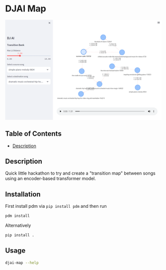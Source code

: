 # DJAI Map

<!-- Insert preview.png -->
<center>
<img src="preview.png">
</center>

## Table of Contents

- [Description](#description)


## Description

Quick little hackathon to try and create a "transition map" between songs using an encoder-based transformer model.

## Installation
First install pdm via `pip install pdm` and then run

```bash
pdm install
```
Alternatively
```bash
pip install .
```

## Usage

```bash
djai-map --help
```
